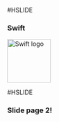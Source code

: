 #HSLIDE

### Swift

<img src="https://www.meta.sc/images/blog/swift_logo.png" alt="Swift logo" style="width: 100px; height: 100px;"/>

#HSLIDE

### Slide page 2!
